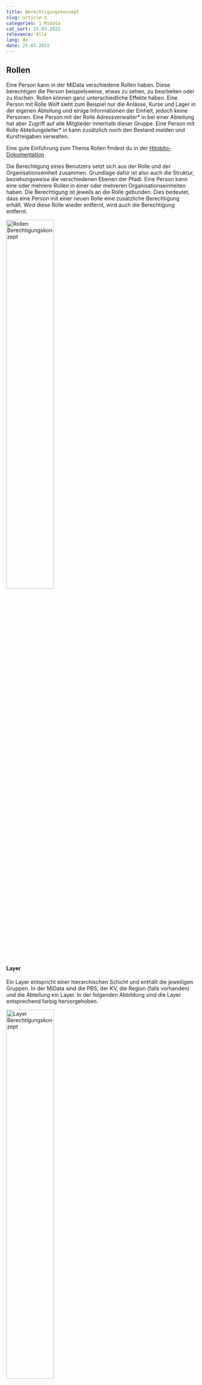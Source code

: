 ```yaml
---
title: Berechtigungskonzept
slug: article-5
categories: 1_Midata
cat_sort: 25.03.2022
relevance: Alle
lang: de
date: 25.03.2022
---
```


## Rollen
Eine Person kann in der MiData verschiedene Rollen haben. Diese berechtigen die Person beispielsweise, etwas zu sehen, zu bearbeiten oder zu löschen. Rollen können ganz unterschiedliche Effekte haben. Eine Person mit Rolle Wolf sieht zum Beispiel nur die Anlässe, Kurse und Lager in der eigenen Abteilung und einige Informationen der Einheit, jedoch keine Personen. Eine Person mit der Rolle Adressverwalter* in bei einer Abteilung hat aber Zugriff auf alle Mitglieder innerhalb dieser Gruppe. Eine Person mit Rolle Abteilungsleiter* in kann zusätzlich noch den Bestand melden und Kursfreigaben verwalten.

Eine gute Einführung zum Thema Rollen findest du in der [Hitobito-Dokumentation](https://hitobito.readthedocs.io/de/latest/access_concept.html)

Die Berechtigung eines Benutzers setzt sich aus der Rolle und der Organisationseinheit zusammen. Grundlage dafür ist also auch die Struktur, beziehungsweise die verschiedenen Ebenen der Pfadi. Eine Person kann eine oder mehrere Rollen in einer oder mehreren Organisationseinheiten haben. Die Berechtigung ist jeweils an die Rolle gebunden. Dies bedeutet, dass eine Person mit einer neuen Rolle eine zusätzliche Berechtigung erhält. Wird diese Rolle wieder entfernt, wird auch die Berechtigung entfernt.

<img src="/images/documentation/rollen_berechtigungskonzept.png" width="50%" alt="Rollen Berechtigungskonzept"/>

#### Layer
Ein Layer entspricht einer hierarchischen Schicht und enthält die jeweiligen Gruppen. In der MiData sind die PBS, der KV, die Region (falls vorhanden) und die Abteilung ein Layer. In der folgenden Abbildung sind die Layer entsprechend farbig hervorgehoben.

<img src="/images/documentation/layer_berechtigungskonzept.png" width="50%" alt="Layer Berechtigungskonzept"/>

Die erlangte Berechtigung bezieht sich immer auf die darunterliegende Organisation (in der Abbildung als Dreieck dargestellt). Wenn die Rolle Schreibrechte hat, können die Daten verändert werden, bei Leserechten nur gelesen. Welche Person was sieht respektive bearbeiten kann, setzt sich aus der Ebene/Gruppe und der Berechtigungsrolle zusammen.

#### Ausnahme Biber, Wolf, Pfadi, Pio und Rover
Personen mit den Rollen (Biber, Wolf, Pfadi, Pio und Rover) werden nur für die Personen, die in den entsprechenden Abteilungen eine Rolle haben, angezeigt. Personen aus höheren Ebenen (z.b. Kantonsleiter* in) sehen direkt in der Mitgliederdatenbank keine Daten von den Teilnehmenden. Bei einem Versand über ein Abo können diese Personen aber trotzdem erreicht werden.

## Berechtigungsstufen 
Eine Berechtigungsstufe definiert den Zugriff im System, welche Daten gelesen und geschrieben werden dürfen. Jede Rolle hat eine oder mehrere Berechtigungsstufen.

#### Für Gruppen in der Struktur
* admin: Administration von applikationsweiten Einstellungen wie Kursarten oder Etikettenformate.
* layer_and_below_full: Alles Lesen und Schreiben auf dieser Ebene und allen darunterliegenden Ebenen. Erstellen von Anlässen und Abos (Mailinglisten) auf dieser Ebene.
* layer_and_below_read: Alles Lesen auf dieser Ebene und allen darunterliegenden Ebenen.
* layer_full: Alles Lesen und Schreiben auf dieser Ebene. Erstellen von Anlässen und Abos (Mailinglisten) auf dieser Ebene.
* layer_read: Alles Lesen auf dieser Ebene.
* group_and_below_full: Lesen und Schreiben auf dieser und allen darunterliegenden Gruppen (ohne Ebenen). Inkl. Erstellen von Anlässen und Abos (Mailinglisten).
* group_and_below_read: Lesen auf dieser und allen darunterliegenden Gruppen (ohne Ebenen).
* group_full: Lesen und Schreiben nur auf dieser Gruppe. Erstellen von Anlässen und Abos (Mailing-listen) auf der Gruppe.
* group_read: Lesen nur auf dieser Gruppe.
* contact_data: Lesen der Kontaktdaten aller anderen Personen mit Kontaktdatenberechtigung.
* approve_applications: Bestätigen der Kursanmeldungen für Personen dieser Ebene.

#### Für Events, Lager und Kurse
* event_full: Darf den Anlass bearbeiten.
* participations_full: Sieht alle Informationen der Teilnehmenden und darf die Teilnahmedaten bearbeiten.
* participations_read: Sieht die öffentlichen Informationen der Teilnehmenden.
* qualify: Darf den Teilnehmenden eines Kurses die definierten Qualifikationen vergeben.

#### Rollenliste
Eine jeweils aktuelle Liste der Rollen findest du im [öffentliche GitHub-Repository der MiData](https://github.com/hitobito/hitobito_pbs#pfadi-organization-hierarchy). 
